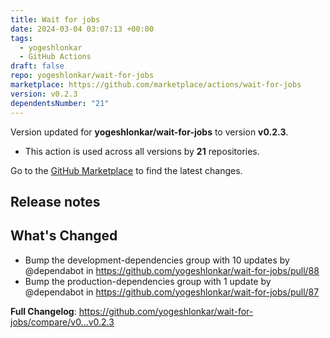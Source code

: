 ```yaml
---
title: Wait for jobs
date: 2024-03-04 03:07:13 +00:00
tags:
  - yogeshlonkar
  - GitHub Actions
draft: false
repo: yogeshlonkar/wait-for-jobs
marketplace: https://github.com/marketplace/actions/wait-for-jobs
version: v0.2.3
dependentsNumber: "21"
---
```



Version updated for **yogeshlonkar/wait-for-jobs** to version **v0.2.3**.
- This action is used across all versions by **21** repositories.

Go to the [GitHub Marketplace](https://github.com/marketplace/actions/wait-for-jobs) to find the latest changes.

## Release notes

## What's Changed
* Bump the development-dependencies group with 10 updates by @dependabot in https://github.com/yogeshlonkar/wait-for-jobs/pull/88
* Bump the production-dependencies group with 1 update by @dependabot in https://github.com/yogeshlonkar/wait-for-jobs/pull/87


**Full Changelog**: https://github.com/yogeshlonkar/wait-for-jobs/compare/v0...v0.2.3
